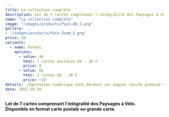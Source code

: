 ```yaml
---
title: La collection complète
description: Lot de 7 cartes comprenant l'intégralité des Paysages à Vélo.
name: "La collection complète"
image: "/images/products/Pack-A6_S.png"
gallery:
- "/images/products/Pack-Zoom_S.png"
price: 20
variants:
  - name: Format
    options:
      - value: A6
        html: 7 cartes postales A6 - 20 €
        price: 0
      - value: A5
        html: 7 cartes A5 - 30 €
        price: +10
details: _Impression numérique sans bordure sur papier couché premium semi mat 300 g (A5) ou finition soft touch 380 g (A6)._
date: 2022-10-20
---
```

**Lot de 7 cartes comprenant l'intégralité des Paysages à Vélo.**  
**Disponible en format carte postale ou grande carte.**
